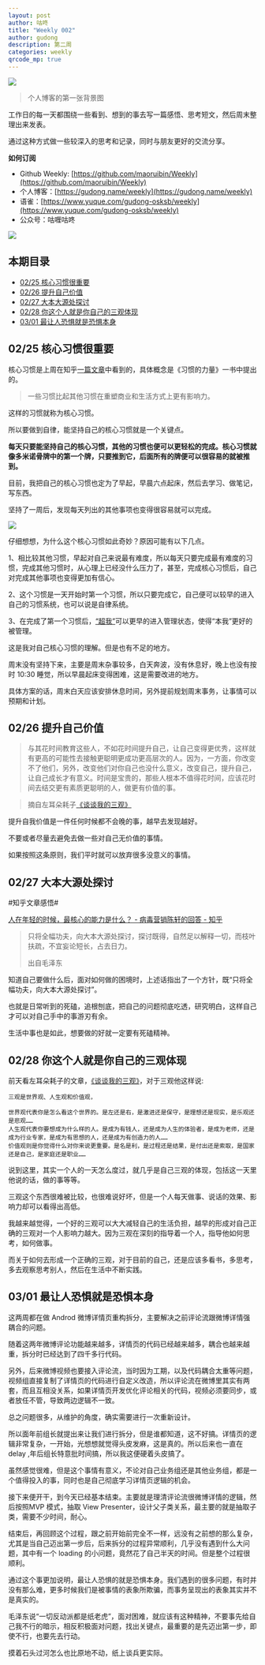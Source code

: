 ```yaml
---
layout: post
author: 咕咚
title: "Weekly 002"
author: gudong
description: 第二周
categories: weekly 
qrcode_mp: true
---
```


![](https://ws2.sinaimg.cn/large/006tKfTcly1g0iwb1nnpoj30m80c6aaz.jpg)

> 个人博客的第一张背景图

工作日的每一天都围绕一些看到、想到的事去写一篇感悟、思考短文，然后周末整理出来发表。

通过这种方式做一些较深入的思考和记录，同时与朋友更好的交流分享。

**如何订阅**

- Github Weekly: [https://github.com/maoruibin/Weekly](https://github.com/maoruibin/Weekly)
- 个人博客：[https://gudong.name/weekly](https://gudong.name/weekly)
- 语雀：[https://www.yuque.com/gudong-osksb/weekly](https://www.yuque.com/gudong-osksb/weekly)
- 公众号：咕喱咕咚

![](https://ws3.sinaimg.cn/large/006tNbRwgy1fykl72khq0j305g05g0sq.jpg)


## 本期目录

* [02/25 核心习惯很重要](#02/25-核心习惯很重要)
* [02/26 提升自己价值](#02/26-提升自己价值)
* [02/27 大本大源处探讨](#02/27-大本大源处探讨)
* [02/28 你这个人就是你自己的三观体现](#02/28-你这个人就是你自己的三观体现)
* [03/01 最让人恐惧就是恐惧本身](#03/01-最让人恐惧就是恐惧本身)



## 02/25 核心习惯很重要

核心习惯是上周在知乎[一篇文章](https://www.zhihu.com/question/284206141/answer/490039014)中看到的，具体概念是《习惯的力量》一书中提出的。

>一些习惯比起其他习惯在重塑商业和生活方式上更有影响力。

这样的习惯就称为核心习惯。

所以要做到自律，能坚持自己的核心习惯就是一个关键点。

**每天只要能坚持自己的核心习惯，其他的习惯也便可以更轻松的完成。核心习惯就像多米诺骨牌中的第一个牌，只要推到它，后面所有的牌便可以很容易的就被推到。**

目前，我把自己的核心习惯也定为了早起，早晨六点起床，然后去学习、做笔记，写东西。

坚持了一周后，发现每天列出的其他事项也变得很容易就可以完成。

![](https://i.loli.net/2019/03/02/5c79eccfc5a55.jpg)

仔细想想，为什么这个核心习惯如此奇妙？原因可能有以下几点。

1、相比较其他习惯，早起对自己来说最有难度，所以每天只要完成最有难度的习惯，完成其他习惯时，从心理上已经没什么压力了，甚至，完成核心习惯后，自己对完成其他事项也变得更加有信心。

2、这个习惯是一天开始时第一个习惯，所以只要完成它，自己便可以较早的进入自己的习惯系统，也可以说是自律系统。

3、在完成了第一个习惯后，[“超我”](https://www.zhihu.com/question/284206141/answer/490039014)可以更早的进入管理状态，使得“本我”更好的被管理。

这是我对自己核心习惯的理解。但是也有不足的地方。

周末没有坚持下来，主要是周末杂事较多，白天奔波，没有休息好，晚上也没有按时 10:30 睡觉，所以早晨起床变得困难，这是需要改进的地方。

具体方案的话，周末白天应该安排休息时间，另外提前规划周末事务，让事情可以预期和计划。

## 02/26  提升自己价值
> 与其花时间教育这些人，不如花时间提升自己，让自己变得更优秀，这样就有更高的可能性去接触更聪明更成功更高层次的人。因为，一方面，你改变不了他们，另外，改变他们对你自己也没什么意义，改变自己，提升自己，让自己成长才有意义。时间是宝贵的，那些人根本不值得花时间，应该花时间去结交更有素质更聪明的人，做更有价值的事。

> 摘自左耳朵耗子[《谈谈我的三观》](https://coolshell.cn/articles/19085.html)

提升自我价值是一件任何时候都不会晚的事，越早去发现越好。

不要或者尽量去避免去做一些对自己无价值的事情。

如果按照这条原则，我们平时就可以放弃很多没意义的事情。

## 02/27  大本大源处探讨

#知乎文章感悟#  

[人在年轻的时候，最核心的能力是什么？ - 病毒营销陈轩的回答 - 知乎](https://www.zhihu.com/question/303482683/answer/539047305)

>只将全幅功夫，向大本大源处探讨，探讨既得，自然足以解释一切，而枝叶扶疏，不宜妄论短长，占去日力。
>
>出自毛泽东

知道自己要做什么后，面对如何做的困境时，上述话指出了一个方针，既“只将全幅功夫，向大本大源处探讨”。

也就是日常听到的死磕，追根刨底，把自己的问题彻底吃透，研究明白，这样自己才可以对自己手中的事游刃有余。

生活中事也是如此，想要做的好就一定要有死磕精神。

## 02/28   你这个人就是你自己的三观体现

前天看左耳朵耗子的文章，[《谈谈我的三观》](https://coolshell.cn/articles/19085.html)，对于三观他这样说:

```
三观是世界观、人生观和价值观，

世界观代表你是怎么看这个世界的。是左还是右，是激进还是保守，是理想还是现实，是乐观还是悲观……
人生观代表你要想成为什么样的人。是成为有钱人，还是成为人生的体验者，是成为老师，还是成为行业专家，是成为有思想的人，还是成为有创造力的人……
价值观则是你觉得什么对你来说更重要。是名是利，是过程还是结果，是付出还是索取，是国家还是自己，是家庭还是职业……
```

说到这里，其实一个人的一天怎么度过，就几乎是自己三观的体现，包括这一天里他说的话，做的事等等。

三观这个东西很难被比较，也很难说好坏，但是一个人每天做事、说话的效果、影响力却可以看得出高低。

我越来越觉得，一个好的三观可以大大减轻自己的生活负担，越早的形成对自己正确的三观对一个人影响力越大。因为三观在深刻的指导着一个人，指导他如何思考，如何做事。

而关于如何去形成一个正确的三观，对于目前的自己，还是应该多看书，多思考，多去观察思考别人，然后在生活中不断实践。

## 03/01 最让人恐惧就是恐惧本身

这两周都在做 Androd 微博详情页重构拆分，主要解决之前评论流跟微博详情强耦合的问题。

随着这两年微博评论功能越来越多，详情页的代码已经越来越多，耦合也越来越重，拆分时已经达到了四千多行代码。

另外，后来微博视频也要接入评论流，当时因为工期，以及代码耦合太重等问题，视频组直接复制了详情页的代码进行自定义改造，所以评论流在微博里其实有两套，而且互相没关系，如果详情页开发优化评论相关的代码，视频必须要同步，或者放任不管，导致两边逻辑不一致。

总之问题很多，从维护的角度，确实需要进行一次重新设计。

所以面年前组长就提出来让我们进行拆分，但是谁都知道，这不好搞。详情页的逻辑非常复杂，一开始，光想想就觉得头皮发麻，这是真的。所以后来也一直在 delay ,年后组长特意批时间搞，所以我这便硬着头皮搞了。

虽然感觉很难，但是这个事情有意义，不论对自己业务组还是其他业务组，都是一个值得投入的事，同时也是自己彻底学习详情页逻辑的机会。

接下来便开干，到今天已经基本结束。主要就是理清评论流很微博详情的逻辑，然后按照MVP 模式，抽取 View Presenter，设计父子类关系，最主要的就是抽取子类，需要不少时间，耐心。

结束后，再回顾这个过程，跟之前开始前完全不一样，远没有之前想的那么复杂，尤其是当自己迈出第一步后，后来拆分的过程异常顺利，几乎没有遇到什么大问题，其中有一个 loading 的小问题，竟然花了自己半天的时间。但是整个过程很顺利。

通过这个事更加说明，最让人恐惧的就是恐惧本身。我们遇到的很多问题，有时并没有那么难，更多时候我们是被事情的表象所欺骗，而事务呈现出的表象其实并不是真实的。

毛泽东说“一切反动派都是纸老虎”，面对困难，就应该有这种精神，不要事先给自己我不行的暗示，相反积极面对问题，找出关键点，最重要的是先迈出第一步，即使不行，也要先去行动。

摸着石头过河怎么也比原地不动，纸上谈兵更实际。